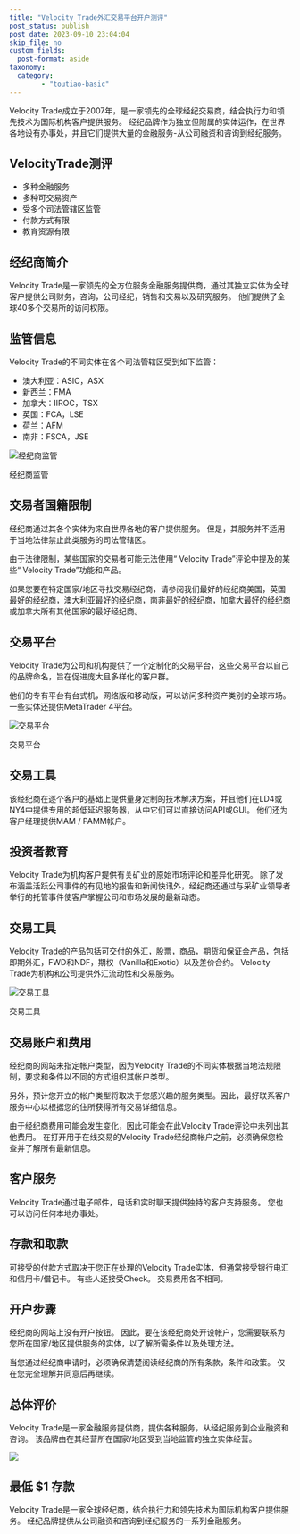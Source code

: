 ```yaml
---
title: "Velocity Trade外汇交易平台开户测评"
post_status: publish
post_date: 2023-09-10 23:04:04
skip_file: no
custom_fields: 
  post-format: aside
taxonomy:
  category:
        - "toutiao-basic"
---
```


Velocity Trade成立于2007年，是一家领先的全球经纪交易商，结合执行力和领先技术为国际机构客户提供服务。 经纪品牌作为独立但附属的实体运作，在世界各地设有办事处，并且它们提供大量的金融服务-从公司融资和咨询到经纪服务。

## VelocityTrade测评

- 多种金融服务
- 多种可交易资产
- 受多个司法管辖区监管
- 付款方式有限
- 教育资源有限

## 经纪商简介

Velocity Trade是一家领先的全方位服务金融服务提供商，通过其独立实体为全球客户提供公司财务，咨询，公司经纪，销售和交易以及研究服务。 他们提供了全球40多个交易所的访问权限。

## 监管信息

Velocity Trade的不同实体在各个司法管辖区受到如下监管：

- 澳大利亚：ASIC，ASX
- 新西兰：FMA
- 加拿大：IIROC，TSX
- 英国：FCA，LSE
- 荷兰：AFM
- 南非：FSCA，JSE

![经纪商监管](https://cdn.fendou.la/funstoutiao/2020/11/Velocity-Trade-Review-Regulation.png "经纪商监管")

经纪商监管

## 交易者国籍限制

经纪商通过其各个实体为来自世界各地的客户提供服务。 但是，其服务并不适用于当地法律禁止此类服务的司法管辖区。

由于法律限制，某些国家的交易者可能无法使用“ Velocity Trade”评论中提及的某些“ Velocity Trade”功能和产品。

如果您要在特定国家/地区寻找交易经纪商，请参阅我们最好的经纪商美国，英国最好的经纪商，澳大利亚最好的经纪商，南非最好的经纪商，加拿大最好的经纪商或加拿大所有其他国家的最好经纪商。

## 交易平台

Velocity Trade为公司和机构提供了一个定制化的交易平台，这些交易平台以自己的品牌命名，旨在促进庞大且多样化的客户群。

他们的专有平台有台式机，网络版和移动版，可以访问多种资产类别的全球市场。 一些实体还提供MetaTrader 4平台。

![交易平台](https://cdn.fendou.la/funstoutiao/2020/11/Velocity-Trade-Review-Trading-Platform.png "交易平台")

交易平台

## 交易工具

该经纪商在逐个客户的基础上提供量身定制的技术解决方案，并且他们在LD4或NY4中提供专用的超低延迟服务器，从中它们可以直接访问API或GUI。 他们还为客户经理提供MAM / PAMM帐户。

## 投资者教育

Velocity Trade为机构客户提供有关矿业的原始市场评论和差异化研究。 除了发布涵盖活跃公司事件的有见地的报告和新闻快讯外，经纪商还通过与采矿业领导者举行的托管事件使客户掌握公司和市场发展的最新动态。

## 交易工具

Velocity Trade的产品包括可交付的外汇，股票，商品，期货和保证金产品，包括即期外汇，FWD和NDF，期权（Vanilla和Exotic）以及差价合约。 Velocity Trade为机构和公司提供外汇流动性和交易服务。

![交易工具](https://cdn.fendou.la/funstoutiao/2020/11/Velocity-Trade-Review-Trading-Instruments-1024x340.png "交易工具")

交易工具

## 交易账户和费用

经纪商的网站未指定帐户类型，因为Velocity Trade的不同实体根据当地法规限制，要求和条件以不同的方式组织其帐户类型。

另外，预计您开立的帐户类型将取决于您感兴趣的服务类型。因此，最好联系客户服务中心以根据您的住所获得所有交易详细信息。

由于经纪商费用可能会发生变化，因此可能会在此Velocity Trade评论中未列出其他费用。 在打开用于在线交易的Velocity Trade经纪商帐户之前，必须确保您检查并了解所有最新信息。

## 客户服务

Velocity Trade通过电子邮件，电话和实时聊天提供独特的客户支持服务。 您也可以访问任何本地办事处。

## 存款和取款

可接受的付款方式取决于您正在处理的Velocity Trade实体，但通常接受银行电汇和信用卡/借记卡。 有些人还接受Check。 交易费用各不相同。

## 开户步骤

经纪商的网站上没有开户按钮。 因此，要在该经纪商处开设帐户，您需要联系为您所在国家/地区提供服务的实体，以了解所需条件以及处理方法。

当您通过经纪商申请时，必须确保清楚阅读经纪商的所有条款，条件和政策。 仅在您完全理解并同意后再继续。

## 总体评价

Velocity Trade是一家金融服务提供商，提供各种服务，从经纪服务到企业融资和咨询。 该品牌由在其经营所在国家/地区受到当地监管的独立实体经营。

![](https://cdn.fendou.la/funstoutiao/2020/11/Velocity-Trade-Logo.png)

## 最低 $1 存款

Velocity Trade是一家全球经纪商，结合执行力和领先技术为国际机构客户提供服务。 经纪品牌提供从公司融资和咨询到经纪服务的一系列金融服务。
